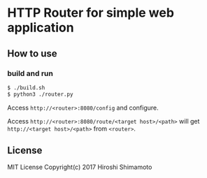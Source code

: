 HTTP Router for simple web application
======================================

How to use
----------

### build and run

```sh
$ ./build.sh
$ python3 ./router.py
```

Access ```http://<router>:8080/config``` and configure.

Access ```http://<router>:8080/route/<target host>/<path>```
will get ```http://<target host>/<path>``` from ```<router>```.

License
-------
MIT License Copyright(c) 2017 Hiroshi Shimamoto

